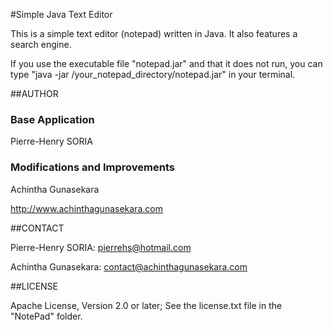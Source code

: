 #Simple Java Text Editor

This is a simple text editor (notepad) written in Java. It also features a search engine.

If you use the executable file "notepad.jar" and that it does not run, you can type "java -jar /your_notepad_directory/notepad.jar" in your terminal.

##AUTHOR

### Base Application

Pierre-Henry SORIA

### Modifications and Improvements

Achintha Gunasekara

http://www.achinthagunasekara.com

##CONTACT

Pierre-Henry SORIA: pierrehs@hotmail.com

Achintha Gunasekara: contact@achinthagunasekara.com

##LICENSE

Apache License, Version 2.0 or later; See the license.txt file in the "NotePad" folder.
